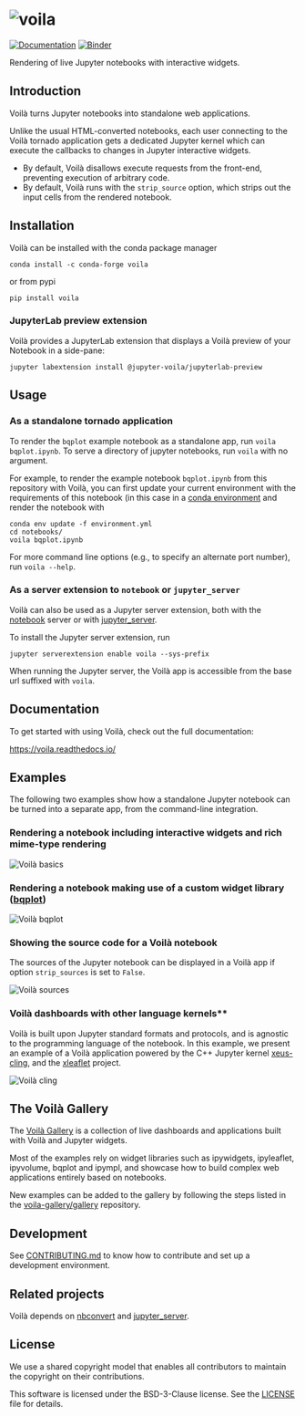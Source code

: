 # ![voila](docs/source/voila-logo.svg)

[![Documentation](http://readthedocs.org/projects/voila/badge/?version=latest)](https://voila.readthedocs.io/en/latest/?badge=latest)
[![Binder](https://mybinder.org/badge_logo.svg)](https://mybinder.org/v2/gh/JayVeezy1/voila/stable?urlpath=voila%2Ftree%2Fnotebooks%2Fcovid_analysis.ipynb)

Rendering of live Jupyter notebooks with interactive widgets.

## Introduction

Voilà turns Jupyter notebooks into standalone web applications.

Unlike the usual HTML-converted notebooks, each user connecting to the Voilà
tornado application gets a dedicated Jupyter kernel which can execute the
callbacks to changes in Jupyter interactive widgets.

- By default, Voilà disallows execute requests from the front-end, preventing
  execution of arbitrary code.
- By default, Voilà runs with the `strip_source` option, which strips out the
  input cells from the rendered notebook.

## Installation

Voilà can be installed with the conda package manager

```
conda install -c conda-forge voila
```

or from pypi

```
pip install voila
```

### JupyterLab preview extension

Voilà provides a JupyterLab extension that displays a Voilà preview of your Notebook in a side-pane:

```
jupyter labextension install @jupyter-voila/jupyterlab-preview
```

## Usage

### As a standalone tornado application

To render the `bqplot` example notebook as a standalone app, run
`voila bqplot.ipynb`.
To serve a directory of jupyter notebooks, run `voila` with no argument.

For example, to render the example notebook `bqplot.ipynb` from this repository with Voilà, you can first update your current environment with the requirements of this notebook (in this case in a [conda environment](https://docs.conda.io/projects/conda/en/latest/user-guide/tasks/manage-environments.html) and render the notebook with

```
conda env update -f environment.yml
cd notebooks/
voila bqplot.ipynb
```

For more command line options (e.g., to specify an alternate port number),
run `voila --help`.

### As a server extension to `notebook` or `jupyter_server`

Voilà can also be used as a Jupyter server extension, both with the
[notebook](https://github.com/jupyter/notebook) server or with
[jupyter_server](https://github.com/jupyter/jupyter_server).

To install the Jupyter server extension, run

```
jupyter serverextension enable voila --sys-prefix
```

When running the Jupyter server, the Voilà app is accessible from the base url
suffixed with `voila`.

## Documentation

To get started with using Voilà, check out the full documentation:

https://voila.readthedocs.io/

## Examples

The following two examples show how a standalone Jupyter notebook can be turned into a separate app, from the command-line integration.

### Rendering a notebook including interactive widgets and rich mime-type rendering
![Voilà basics](voila-basics.gif)

### Rendering a notebook making use of a custom widget library ([bqplot](https://github.com/bloomberg/bqplot))

![Voilà bqplot](voila-bqplot.gif)

### Showing the source code for a Voilà notebook

The sources of the Jupyter notebook can be displayed in a Voilà app if option `strip_sources` is set to `False`.

![Voilà sources](voila-sources.gif)

### Voilà dashboards with other language kernels**

Voilà is built upon Jupyter standard formats and protocols, and is agnostic to the programming language of the notebook. In this example, we present an example of a Voilà application powered by the C++ Jupyter kernel [xeus-cling](https://github.com/jupyter-xeus/xeus-cling), and the [xleaflet](https://github.com/jupyter-xeus/xleaflet) project.

![Voilà cling](voila-cling.gif)

## The Voilà Gallery

The [Voilà Gallery](https://voila-gallery.org) is a collection of live dashboards and applications built with Voilà and Jupyter widgets.

Most of the examples rely on widget libraries such as ipywidgets, ipyleaflet, ipyvolume, bqplot and ipympl, and showcase how to build complex web applications entirely based on notebooks.

New examples can be added to the gallery by following the steps listed in the [voila-gallery/gallery](https://github.com/voila-gallery/gallery) repository.

## Development

See [CONTRIBUTING.md](./CONTRIBUTING.md) to know how to contribute and set up a development environment.

## Related projects

Voilà depends on [nbconvert](https://github.com/jupyter/nbconvert) and
[jupyter_server](https://github.com/jupyter/jupyter_server/).

## License

We use a shared copyright model that enables all contributors to maintain the
copyright on their contributions.

This software is licensed under the BSD-3-Clause license. See the
[LICENSE](LICENSE) file for details.
